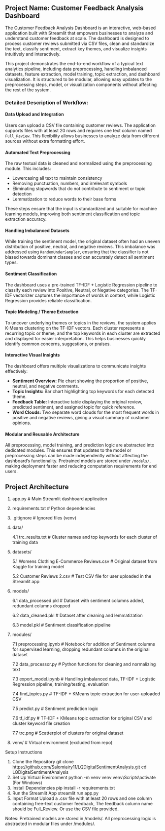 ## Project Name: Customer Feedback Analysis Dashboard
The Customer Feedback Analysis Dashboard is an interactive, web-based application built with Streamlit that empowers businesses to analyze and understand customer feedback at scale. The dashboard is designed to process customer reviews submitted via CSV files, clean and standardize the text, classify sentiment, extract key themes, and visualize insights intuitively and interactively.

This project demonstrates the end-to-end workflow of a typical text analytics pipeline, including data preprocessing, handling imbalanced datasets, feature extraction, model training, topic extraction, and dashboard visualization. It is structured to be modular, allowing easy updates to the preprocessing steps, model, or visualization components without affecting the rest of the system.

### Detailed Description of Workflow:

#### Data Upload and Integration
Users can upload a CSV file containing customer reviews. The application supports files with at least 20 rows and requires one text column named `Full_Review`. This flexibility allows businesses to analyze data from different sources without extra formatting effort.

#### Automated Text Preprocessing
The raw textual data is cleaned and normalized using the preprocessing module. This includes:

- Lowercasing all text to maintain consistency
- Removing punctuation, numbers, and irrelevant symbols
- Eliminating stopwords that do not contribute to sentiment or topic detection
- Lemmatization to reduce words to their base forms

These steps ensure that the input is standardized and suitable for machine learning models, improving both sentiment classification and topic extraction accuracy.

#### Handling Imbalanced Datasets
While training the sentiment model, the original dataset often had an uneven distribution of positive, neutral, and negative reviews. This imbalance was addressed using `RandomUnderSampler`, ensuring that the classifier is not biased towards dominant classes and can accurately detect all sentiment types.

#### Sentiment Classification
The dashboard uses a pre-trained TF-IDF + Logistic Regression pipeline to classify each review into Positive, Neutral, or Negative categories. The TF-IDF vectorizer captures the importance of words in context, while Logistic Regression provides reliable classification.

#### Topic Modeling / Theme Extraction
To uncover underlying themes or topics in the reviews, the system applies K-Means clustering on the TF-IDF vectors. Each cluster represents a recurring topic or theme, and the top keywords in each cluster are extracted and displayed for easier interpretation. This helps businesses quickly identify common concerns, suggestions, or praises.

#### Interactive Visual Insights
The dashboard offers multiple visualizations to communicate insights effectively:

- **Sentiment Overview:** Pie chart showing the proportion of positive, neutral, and negative comments.
- **Topic Insights:** Bar chart highlighting top keywords for each detected theme.
- **Feedback Table:** Interactive table displaying the original review, predicted sentiment, and assigned topic for quick reference.
- **Word Clouds:** Two separate word clouds for the most frequent words in positive and negative reviews, giving a visual summary of customer opinions.

#### Modular and Reusable Architecture
All preprocessing, model training, and prediction logic are abstracted into dedicated modules. This ensures that updates to the model or preprocessing steps can be made independently without affecting the dashboard’s functionality. Pretrained models are stored under `/models/`, making deployment faster and reducing computation requirements for end users.

               
## Project Architecture

1. app.py                         # Main Streamlit dashboard application
2. requirements.txt               # Python dependencies
3. .gitignore                    # Ignored files (venv)

4. data/

    4.1 trc_results.txt           # Cluster names and top keywords for each cluster of training data

5. datasets/

    5.1 Womens Clothing E-Commerce Reviews.csv    # Original dataset from Kaggle for training model

    5.2 Customer Reviews 2.csv                    # Test CSV file for user uploaded in the Streamlit app

6. models/

    6.1 data_processed.pkl        # Dataset with sentiment columns added, redundant columns dropped

    6.2 data_cleaned.pkl          # Dataset after cleaning and lemmatization

    6.3 model.pkl                 # Sentiment classification pipeline

7. modules/
  
     7.1 preprocessing.ipynb       # Notebook for addition of Sentiment columns for supervised learning, dropping redundant columns in the original dataset
     
     7.2 data_processor.py         # Python functions for cleaning and normalizing text
     
     7.3 export_model.ipynb        # Handling imbalanced data, TF-IDF + Logistic Regression pipeline, training/testing, evaluation
     
     7.4 find_topics.py            # TF-IDF + KMeans topic extraction for user-uploaded CSV
    
     7.5 predict.py                # Sentiment prediction logic
     
     7.6 tf_idf.py                 # TF-IDF + KMeans topic extraction for original CSV and cluster keyword file creation
     
     7.7 trc.png                   # Scatterplot of clusters for original dataset

8. venv/                         # Virtual environment (excluded from repo)


Setup Instructions
1. Clone the Repository
  git clone  https://github.com/Salomiairy11/LQDigitalSentimentAnalysis.git
  cd LQDigitalSentimentAnalysis
2. Set Up Virtual Environment
  python -m venv venv
  venv\Scripts\activate (For Windows)
3. Install Dependencies
  pip install -r requirements.txt
4. Run the Streamlit App
  streamlit run app.py
5. Input Format
Upload a .csv file with at least 20 rows and one column containing free-text customer feedback, The feedback column name should be Full_Review. Or use the CSV file provided.

Notes: 
Pretrained models are stored in /models/.
All preprocessing logic is abstracted in modular files under /modules/.

